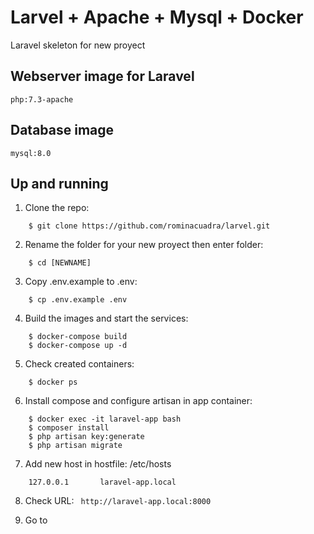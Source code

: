 # Larvel + Apache + Mysql + Docker
Laravel skeleton for new proyect

## Webserver image for Laravel
`php:7.3-apache` 

## Database image 
`mysql:8.0`

## Up and running

1. Clone the repo:
```
    $ git clone https://github.com/rominacuadra/larvel.git
```    

2. Rename the folder for your new proyect then enter folder:
```    
    $ cd [NEWNAME]
```    

3. Copy .env.example to .env:
```
    $ cp .env.example .env 
```    
    
4. Build the images and start the services:
```
    $ docker-compose build
    $ docker-compose up -d
```

5. Check created containers:
```
    $ docker ps
```

6. Install compose and configure artisan in app container:
```
    $ docker exec -it laravel-app bash
    $ composer install
    $ php artisan key:generate
    $ php artisan migrate
```

7. Add new host in hostfile: /etc/hosts
```
    127.0.0.1       laravel-app.local
```

8. Check URL:
` http://laravel-app.local:8000`

9. Go to

